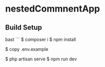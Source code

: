 # nestedCommnentApp

## Build Setup
bast ```
$ composer i
$ npm install

$ copy .env.example

$ php artisan serve
$ npm run dev
```
